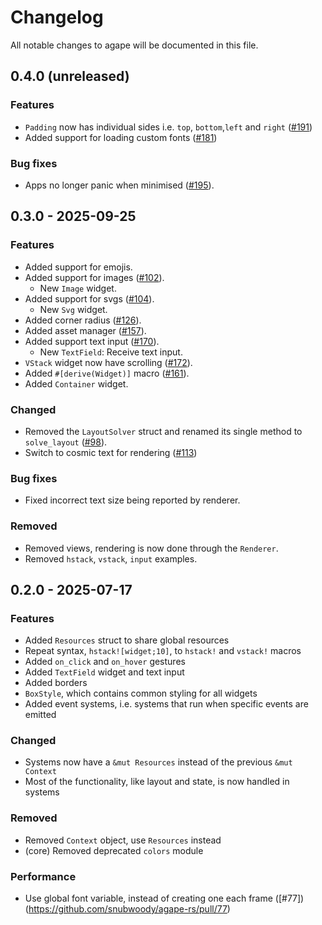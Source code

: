 # Changelog

All notable changes to agape will be documented in this file.

## 0.4.0 (unreleased)

### Features

- `Padding` now has individual sides i.e. `top`, `bottom`,`left` and `right`
  ([#191](https://github.com/snubwoody/agape-rs/pull/191))
- Added support for loading custom fonts ([#181](https://github.com/snubwoody/agape-rs/pull/187))

### Bug fixes

- Apps no longer panic when minimised ([#195](https://github.com/snubwoody/agape-rs/pull/195)).

## 0.3.0 - 2025-09-25

### Features

- Added support for emojis.
- Added support for images ([#102](https://github.com/snubwoody/agape-rs/pull/102)).
    - New `Image` widget.
- Added support for svgs ([#104](https://github.com/snubwoody/agape-rs/pull/104)).
    - New `Svg` widget.
- Added corner radius ([#126](https://github.com/snubwoody/agape-rs/pull/126)).
- Added asset manager ([#157](https://github.com/snubwoody/agape-rs/pull/157)).
- Added support text input ([#170](https://github.com/snubwoody/agape-rs/pull/170)).
    - New `TextField`: Receive text input.
- `VStack` widget now have scrolling ([#172](https://github.com/snubwoody/agape-rs/pull/172)).
- Added `#[derive(Widget)]` macro ([#161](https://github.com/snubwoody/agape-rs/pull/161)).
- Added `Container` widget.

### Changed

- Removed the `LayoutSolver` struct and renamed its single method to
  `solve_layout` ([#98](https://github.com/snubwoody/agape-rs/pull/98)).
- Switch to cosmic text for rendering ([#113](https://github.com/snubwoody/agape-rs/pull/113))

### Bug fixes

- Fixed incorrect text size being reported by renderer.

### Removed

- Removed views, rendering is now done through the `Renderer`.
- Removed `hstack`, `vstack`, `input` examples.

## 0.2.0 - 2025-07-17

### Features

- Added `Resources` struct to share global resources
- Repeat syntax, `hstack![widget;10]`, to `hstack!` and `vstack!` macros
- Added `on_click` and `on_hover` gestures
- Added `TextField` widget and text input
- Added borders
- `BoxStyle`, which contains common styling for all widgets
- Added event systems, i.e. systems that run when specific events are emitted

### Changed

- Systems now have a `&mut Resources` instead of the previous `&mut Context`
- Most of the functionality, like layout and state, is now handled in systems

### Removed

- Removed `Context` object, use `Resources` instead
- (core) Removed deprecated `colors` module

### Performance

- Use global font variable, instead of creating one each frame ([#77])(https://github.com/snubwoody/agape-rs/pull/77)
